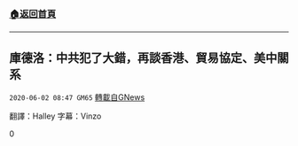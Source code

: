 ###  [:house:返回首頁](https://github.com/ourhimalayas/txt)
---

## 庫德洛：中共犯了大錯，再談香港、貿易協定、美中關系
`2020-06-02 08:47 GM65` [轉載自GNews](https://gnews.org/zh-hant/220636/)

翻譯：Halley 字幕：Vinzo

0
